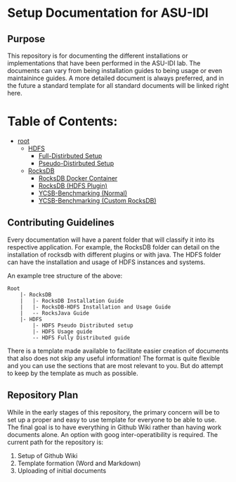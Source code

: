 # Setup Documentation for ASU-IDI

## Purpose
This repository is for documenting the different installations or implementations that have been performed in the ASU-IDI lab. The documents can vary from being installation guides to being usage or even maintainince guides. A more detailed document is always preferred, and in the future a standard template for all standard documents will be linked right here.

# Table of Contents:

+ [root](./)
    + [HDFS](./HDFS/)
        + [Full-Distirbuted Setup](./HDFS/HDFS%20Full-Distributed%20Setup.md)
        + [Pseudo-Distirbuted Setup](./HDFS/HDFS%20Pseudo-Distributed%20Setup.md)
    + [RocksDB](./RocksDB/)
        + [RocksDB Docker Container](./RocksDB/Rocksdb-Docker.md)
        + [RocksDB (HDFS Plugin)](./RocksDB/Rocksdb-HDFS%20Installation.md)
        + [YCSB-Benchmarking (Normal)](./RocksDB/YCSB-Benchmarking.md)
        + [YCSB-Benchmarking (Custom RocksDB)](./RocksDB/YCSB-Custom-Benchmarking.md)


## Contributing Guidelines
Every documentation will have a parent folder that will classify it into its respective application. For example, the RocksDB folder can detail on the installation of rocksdb with different plugins or with java. The HDFS folder can have the installation and usage of HDFS instances and systems. 

An example tree structure of the above:
```
Root
    |- RocksDB
    |   |- RocksDB Installation Guide
    |   |- RocksDB-HDFS Installation and Usage Guide
    |   -- RocksJava Guide
    |- HDFS
        |- HDFS Pseudo Distributed setup
        |- HDFS Usage guide
        -- HDFS Fully Distributed guide
```

There is a template made available to facilitate easier creation of documents that also does not skip any useful information! The format is quite flexible and you can use the sections that are most relevant to you. But do attempt to keep by the template as much as possible.

## Repository Plan
While in the early stages of this repository, the primary concern will be to set up a proper and easy to use template for everyone to be able to use. The final goal is to have everything in Github Wiki rather than having work documents alone. An option with goog inter-operatibility is required. The current path for the repository is:

1. Setup of Github Wiki
2. Template formation (Word and Markdown)
3. Uploading of initial documents
